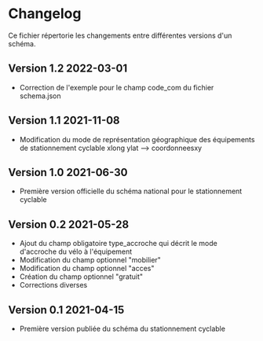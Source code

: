 # Changelog

Ce fichier répertorie les changements entre différentes versions d'un schéma.
## Version 1.2 2022-03-01
- Correction de l'exemple pour le champ code_com du fichier schema.json

## Version 1.1 2021-11-08
- Modification du mode de représentation géographique des équipements de stationnement cyclable xlong ylat --> coordonneesxy

## Version 1.0 2021-06-30

- Première version officielle du schéma national pour le stationnement cyclable

## Version 0.2 2021-05-28

- Ajout du champ obligatoire type_accroche qui décrit le mode d'accroche du vélo à l'équipement
- Modification du champ optionnel "mobilier"
- Modification du champ optionnel "acces"
- Création du champ optionnel "gratuit"
- Corrections diverses

## Version 0.1 2021-04-15

- Première version publiée du schéma du stationnement cyclable



